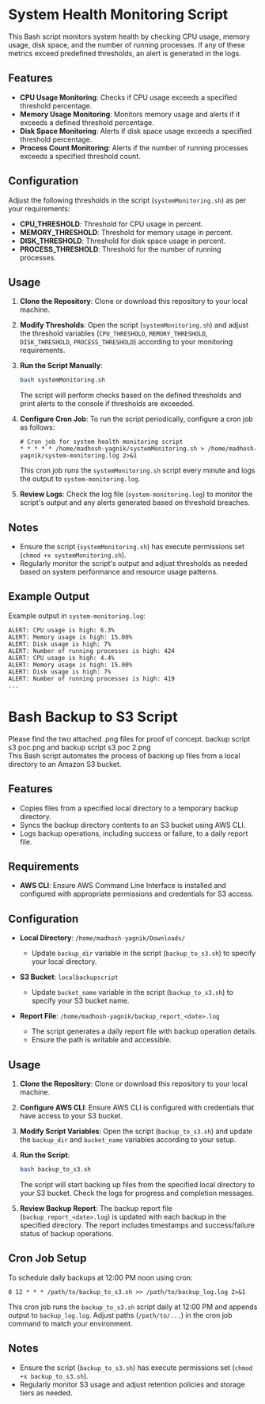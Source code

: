 # System Health Monitoring Script

This Bash script monitors system health by checking CPU usage, memory usage, disk space, and the number of running processes. If any of these metrics exceed predefined thresholds, an alert is generated in the logs.

## Features

- **CPU Usage Monitoring**: Checks if CPU usage exceeds a specified threshold percentage.
- **Memory Usage Monitoring**: Monitors memory usage and alerts if it exceeds a defined threshold percentage.
- **Disk Space Monitoring**: Alerts if disk space usage exceeds a specified threshold percentage.
- **Process Count Monitoring**: Alerts if the number of running processes exceeds a specified threshold count.

## Configuration

Adjust the following thresholds in the script (`systemMonitoring.sh`) as per your requirements:

- **CPU_THRESHOLD**: Threshold for CPU usage in percent.
- **MEMORY_THRESHOLD**: Threshold for memory usage in percent.
- **DISK_THRESHOLD**: Threshold for disk space usage in percent.
- **PROCESS_THRESHOLD**: Threshold for the number of running processes.

## Usage

1. **Clone the Repository**: Clone or download this repository to your local machine.

2. **Modify Thresholds**: Open the script (`systemMonitoring.sh`) and adjust the threshold variables (`CPU_THRESHOLD`, `MEMORY_THRESHOLD`, `DISK_THRESHOLD`, `PROCESS_THRESHOLD`) according to your monitoring requirements.

3. **Run the Script Manually**:
   ```bash
   bash systemMonitoring.sh
   ```
   The script will perform checks based on the defined thresholds and print alerts to the console if thresholds are exceeded.

4. **Configure Cron Job**:
   To run the script periodically, configure a cron job as follows:

   ```
   # Cron job for system health monitoring script
   * * * * * /home/madhosh-yagnik/systemMonitoring.sh > /home/madhosh-yagnik/system-monitoring.log 2>&1
   ```
   This cron job runs the `systemMonitoring.sh` script every minute and logs the output to `system-monitoring.log`.

5. **Review Logs**:
   Check the log file (`system-monitoring.log`) to monitor the script's output and any alerts generated based on threshold breaches.

## Notes

- Ensure the script (`systemMonitoring.sh`) has execute permissions set (`chmod +x systemMonitoring.sh`).
- Regularly monitor the script's output and adjust thresholds as needed based on system performance and resource usage patterns.

## Example Output

Example output in `system-monitoring.log`:

```
ALERT: CPU usage is high: 6.3%
ALERT: Memory usage is high: 15.00%
ALERT: Disk usage is high: 7%
ALERT: Number of running processes is high: 424
ALERT: CPU usage is high: 4.4%
ALERT: Memory usage is high: 15.00%
ALERT: Disk usage is high: 7%
ALERT: Number of running processes is high: 419
...
```

# Bash Backup to S3 Script

Please find the two attached .png files for proof of concept. backup script s3 poc.png and backup script s3 poc 2.png  
This Bash script automates the process of backing up files from a local directory to an Amazon S3 bucket.

## Features

- Copies files from a specified local directory to a temporary backup directory.
- Syncs the backup directory contents to an S3 bucket using AWS CLI.
- Logs backup operations, including success or failure, to a daily report file.

## Requirements

- **AWS CLI**: Ensure AWS Command Line Interface is installed and configured with appropriate permissions and credentials for S3 access.

## Configuration

- **Local Directory**: `/home/madhosh-yagnik/Downloads/`
  - Update `backup_dir` variable in the script (`backup_to_s3.sh`) to specify your local directory.

- **S3 Bucket**: `localbackupscript`
  - Update `bucket_name` variable in the script (`backup_to_s3.sh`) to specify your S3 bucket name.

- **Report File**: `/home/madhosh-yagnik/backup_report_<date>.log`
  - The script generates a daily report file with backup operation details.
  - Ensure the path is writable and accessible.

## Usage

1. **Clone the Repository**: Clone or download this repository to your local machine.

2. **Configure AWS CLI**: Ensure AWS CLI is configured with credentials that have access to your S3 bucket.

3. **Modify Script Variables**: Open the script (`backup_to_s3.sh`) and update the `backup_dir` and `bucket_name` variables according to your setup.

4. **Run the Script**:
   ```bash
   bash backup_to_s3.sh
   ```
   The script will start backing up files from the specified local directory to your S3 bucket. Check the logs for progress and completion messages.

5. **Review Backup Report**:
   The backup report file (`backup_report_<date>.log`) is updated with each backup in the specified directory. The report includes timestamps and success/failure status of backup operations.

## Cron Job Setup

To schedule daily backups at 12:00 PM noon using cron:

```
0 12 * * * /path/to/backup_to_s3.sh >> /path/to/backup_log.log 2>&1
```

This cron job runs the `backup_to_s3.sh` script daily at 12:00 PM and appends output to `backup_log.log`. Adjust paths (`/path/to/...`) in the cron job command to match your environment.

## Notes

- Ensure the script (`backup_to_s3.sh`) has execute permissions set (`chmod +x backup_to_s3.sh`).
- Regularly monitor S3 usage and adjust retention policies and storage tiers as needed.
